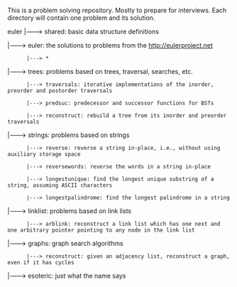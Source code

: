 This is a problem solving repository. Mostly to prepare for interviews. Each directory will contain one problem and its solution.

euler
  |---> shared: basic data structure definitions

  |---> euler: the solutions to problems from the http://eulerproject.net

          |---> *

  |---> trees: problems based on trees, traversal, searches, etc.

          |---> traversals: iterative implementations of the inorder, preorder and postorder traversals

          |---> predsuc: predecessor and successor functions for BSTs  

          |---> reconstruct: rebuild a tree from its inorder and preorder traversals

  |---> strings: problems based on strings

          |---> reverse: reverse a string in-place, i.e., without using auxiliary storage space

          |---> reversewords: reverse the words in a string in-place

          |---> longestunique: find the longest unique substring of a string, assuming ASCII characters

          |---> longestpalindrome: find the longest palindrome in a string

  |---> linklist: problems based on link lists

          |---> arblink: reconstruct a link list which has one next and one arbitrary pointer pointing to any node in the link list

  |---> graphs: graph search algorithms

          |---> reconstruct: given an adjacency list, reconstruct a graph, even if it has cycles

  |---> esoteric: just what the name says


